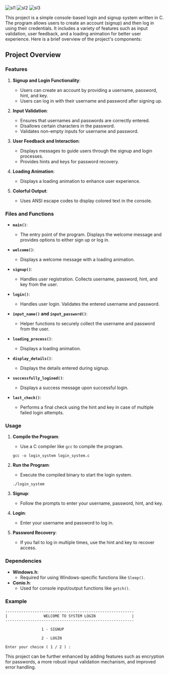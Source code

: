 ![sl1](https://github.com/user-attachments/assets/ca429a10-5e50-4c87-b516-e8b27e7438fb)
![sl2](https://github.com/user-attachments/assets/e84e5651-e8e0-4964-871e-ba98fa2f6603)
![sl3](https://github.com/user-attachments/assets/25d881b9-b857-4b3f-92a6-7838afd54d5c)

This project is a simple console-based login and signup system written in C. The program allows users to create an account (signup) and then log in using their credentials. It includes a variety of features such as input validation, user feedback, and a loading animation for better user experience. Here is a brief overview of the project's components:

## Project Overview

### Features

1. **Signup and Login Functionality**: 
   - Users can create an account by providing a username, password, hint, and key.
   - Users can log in with their username and password after signing up.

2. **Input Validation**:
   - Ensures that usernames and passwords are correctly entered.
   - Disallows certain characters in the password.
   - Validates non-empty inputs for username and password.

3. **User Feedback and Interaction**:
   - Displays messages to guide users through the signup and login processes.
   - Provides hints and keys for password recovery.

4. **Loading Animation**:
   - Displays a loading animation to enhance user experience.

5. **Colorful Output**:
   - Uses ANSI escape codes to display colored text in the console.

### Files and Functions

- **`main()`**: 
  - The entry point of the program. Displays the welcome message and provides options to either sign up or log in.

- **`welcome()`**: 
  - Displays a welcome message with a loading animation.

- **`signup()`**: 
  - Handles user registration. Collects username, password, hint, and key from the user.

- **`login()`**: 
  - Handles user login. Validates the entered username and password.

- **`input_name()` and `input_password()`**: 
  - Helper functions to securely collect the username and password from the user.

- **`loading_process()`**: 
  - Displays a loading animation.

- **`display_details()`**: 
  - Displays the details entered during signup.

- **`successfully_logined()`**: 
  - Displays a success message upon successful login.

- **`last_check()`**: 
  - Performs a final check using the hint and key in case of multiple failed login attempts.

### Usage

1. **Compile the Program**:
   - Use a C compiler like `gcc` to compile the program.
   ```
   gcc -o login_system login_system.c
   ```

2. **Run the Program**:
   - Execute the compiled binary to start the login system.
   ```
   ./login_system
   ```

3. **Signup**:
   - Follow the prompts to enter your username, password, hint, and key.

4. **Login**:
   - Enter your username and password to log in.

5. **Password Recovery**:
   - If you fail to log in multiple times, use the hint and key to recover access.

### Dependencies

- **Windows.h**: 
  - Required for using Windows-specific functions like `Sleep()`.
- **Conio.h**: 
  - Used for console input/output functions like `getch()`.

### Example

```
---------------------------------------------------------
|                WELCOME TO SYSTEM LOGIN                |
---------------------------------------------------------

                1 - SIGNUP

                2 - LOGIN

Enter your choice ( 1 / 2 ) :
```

This project can be further enhanced by adding features such as encryption for passwords, a more robust input validation mechanism, and improved error handling.
